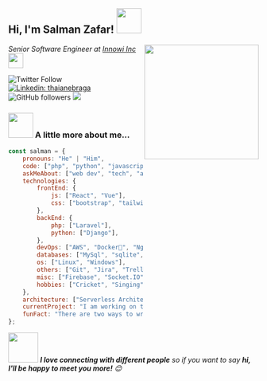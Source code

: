 <h2>Hi, I'm Salman Zafar! <img src="https://media.giphy.com/media/12oufCB0MyZ1Go/giphy.gif" width="50"></h2>
<img align='right' src="https://media.giphy.com/media/M9gbBd9nbDrOTu1Mqx/giphy.gif" width="230">
<p><em> Senior Software Engineer at <a href="http://https://innowi.com/">Innowi Inc</a><img src="https://media.giphy.com/media/WUlplcMpOCEmTGBtBW/giphy.gif" width="30"> 
</em></p>

![Twitter Follow](https://img.shields.io/twitter/follow/salmanzafar949?style=social)
[![Linkedin: thaianebraga](https://img.shields.io/badge/-salman-blue?style=flat-square&logo=Linkedin&logoColor=white&link=https://www.linkedin.com/in/emsalmanzafar/)](https://www.linkedin.com/in/emsalmanzafar/)
![GitHub followers](https://img.shields.io/github/followers/salmanzafar949?label=Follow&style=social)
![](https://visitor-badge.glitch.me/badge?page_id=salmanzafar949)

### <img src="https://media.giphy.com/media/VgCDAzcKvsR6OM0uWg/giphy.gif" width="50"> A little more about me...  

```javascript
const salman = {
    pronouns: "He" | "Him",
    code: ["php", "python", "javascript"],
    askMeAbout: ["web dev", "tech", "app dev", "database", "open source", "programming", "Restful Api"],
    technologies: {
        frontEnd: {
            js: ["React", "Vue"],
            css: ["bootstrap", "tailwind"]
        },
        backEnd: {
            php: ["Laravel"],
            python: ["Django"],
        },
        devOps: ["AWS", "Docker🐳", "Nginx", "Apache"],
        databases: ["MySql", "sqlite", "mongodb", "influxdb", "Graphql"],
        os: ["Linux", "Windows"],
        others: ["Git", "Jira", "Trello", "Space"],
        misc: ["Firebase", "Socket.IO", "selenium", "MQTT", "Package Development"],
        hobbies: ["Cricket", "Singing"]
    },
    architecture: ["Serverless Architecture", "Progressive web applications", "Single page applications", "Microservices", "Rest Api"],
    currentProject: "I am working on two projects IOT and Ecommerce",
    funFact: "There are two ways to write error-free programs; only the third one works"
};
```

<img src="https://media.giphy.com/media/LnQjpWaON8nhr21vNW/giphy.gif" width="60"> <em><b>I love connecting with different people</b> so if you want to say <b>hi, I'll be happy to meet you more!</b> 😊</em>
